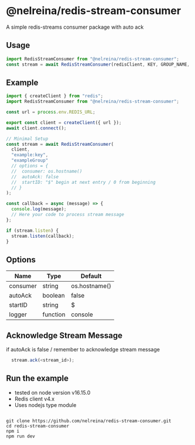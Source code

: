 # @nelreina/redis-stream-consumer

A simple redis-streams consumer package with auto ack

## Usage

```javascript
import RedisStreamConsumer from "@nelreina/redis-stream-consumer";
const stream = await RedisStreamConsumer(redisClient, KEY, GROUP_NAME, options);
```

## Example

```javascript
import { createClient } from "redis";
import RedisStreamConsumer from "@nelreina/redis-stream-consumer";

const url = process.env.REDIS_URL;

export const client = createClient({ url });
await client.connect();

// Minimal Setup
const stream = await RedisStreamConsumer(
  client,
  "example:key",
  "exampleGroup"
  // options = {
  //  consumer: os.hostname()
  //  autoAck: false
  //  startID: "$" begin at next entry / 0 from beginning
  // }
);

const callback = async (message) => {
  console.log(message);
  // Here your code to process stream message
};

if (stream.listen) {
  stream.listen(callback);
}
```

## Options

| Name     | Type     | Default       |
| -------- | -------- | ------------- |
| consumer | string   | os.hostname() |
| autoAck  | boolean  | false         |
| startID  | string   | $             |
| logger   | function | console       |

## Acknowledge Stream Message

if autoAck is false / remember to acknowledge stream message

```javascript
  stream.ack(<stream_id>);
```

## Run the example

- tested on node version v16.15.0
- Redis client v4.x
- Uses nodejs type module

```shell

git clone https://github.com/nelreina/redis-stream-consumer.git
cd redis-stream-consumer
npm i
npm run dev

```
